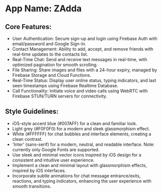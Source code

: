 # **App Name**: ZAdda

## Core Features:

- User Authentication: Secure sign-up and login using Firebase Auth with email/password and Google Sign-In.
- Contact Management: Ability to add, accept, and remove friends with real-time updates to the contacts list.
- Real-Time Chat: Send and receive text messages in real-time, with optimized pagination for smooth scrolling.
- File Sharing: Share images and files with a 24-hour expiry, managed by Firebase Storage and Cloud Functions.
- Real-Time Status: Display user online status, typing indicators, and last seen timestamps using Firebase Realtime Database.
- Call Functionality: Initiate voice and video calls using WebRTC with Firebase STUN/TURN servers for connectivity.

## Style Guidelines:

- iOS-style accent blue (#007AFF) for a clean and familiar look.
- Light grey (#F0F0F0) for a modern and sleek glassmorphism effect.
- White (#FFFFFF) for chat bubbles and interface elements, creating a clean contrast.
- 'Inter' (sans-serif) for a modern, neutral, and readable interface. Note: currently only Google Fonts are supported.
- Use sleek and minimal vector icons inspired by iOS design for a consistent and intuitive user experience.
- Implement a clean and minimal layout with glassmorphism effects, inspired by iOS interfaces.
- Incorporate subtle animations for chat message entrance/exits, reactions, and typing indicators, enhancing the user experience with smooth transitions.
